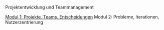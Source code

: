 Projektentwicklung und Teammanagement

[Modul 1: Projekte, Teams, Entscheidungen](../Kursinhalte/posts/Modul%201:%20Projekte-Teams-Entscheidungen)
Modul 2: Probleme, Iterationen, Nutzerzentrierung